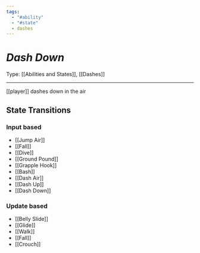 ```yaml
---
tags:
  - "#ability"
  - "#state"
  - dashes
---
```

# _Dash Down_

Type: [[Abilities and States]], [[Dashes]]

----


[[player]] dashes down in the air


## State Transitions

### Input based

* [[Jump Air]]
* [[Fall]]
* [[Dive]]
* [[Ground Pound]]
* [[Grapple Hook]]
* [[Bash]]
* [[Dash Air]]
* [[Dash Up]]
* [[Dash Down]]

### Update based

* [[Belly Slide]]
* [[Glide]]
* [[Walk]]
* [[Fall]]
* [[Crouch]]